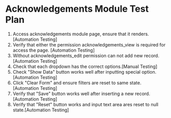 # Acknowledgements Module Test Plan

1. Access acknowledgements module page, ensure that it renders.[Automation Testing]
2. Verify that either the permission acknowledgements_view is required for access the page. [Automation Testing]
3. Without acknowledgements_edit permission can not add new record.[Automation Testing]
4. Check that each dropdown has the correct options.[Manual Testing]
5. Check "Show Data" button works well after inputting special option.  [Automation Testing]
6. Click "Clear Form" and ensure filters are reset to same state.[Automation Testing]
7. Verify that "Save" button works well after inserting a new record.[Automation Testing]
8. Verify that "Reset" button works and input text area ares reset to null state.[Automation Testing]

